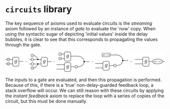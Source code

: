 
# `circuits` library

The key sequence of axioms used to evaluate circuits is the *streaming* axiom followed by an instance of *gate* to evaluate the 'now' copy.
When using the syntactic sugar of depicting 'initial values' inside the delay bubbles, it is clear to see that this corresponds to propagating the values through the gate.

![Application of axioms to evaluate streaming](../../docs/eval.svg)

The inputs to a gate are evaluated, and then this propagation is performed.
Because of this, if there is a 'true' non-delay-guarded feedback loop, a stack overflow will occur.
We can still reason with these circuits by applying the *instant feedback* axiom to replace the loop with a series of copies of the circuit, but this must be done manually.

